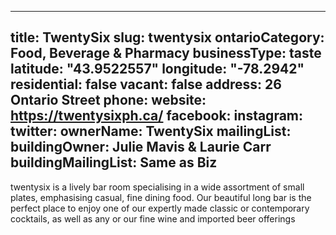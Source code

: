 
---
title: TwentySix
slug: twentysix
ontarioCategory: Food, Beverage & Pharmacy
businessType: taste
latitude: "43.9522557"
longitude: "-78.2942"
residential: false
vacant: false
address: 26 Ontario Street
phone: 
website: https://twentysixph.ca/
facebook: 
instagram: 
twitter: 
ownerName:  TwentySix
mailingList: 
buildingOwner: Julie Mavis & Laurie Carr
buildingMailingList: Same as Biz
---
twentysix is a lively bar room specialising in a wide assortment of small plates, emphasising casual, fine dining food. Our beautiful long bar is the perfect place to enjoy one of our expertly made classic or contemporary cocktails, as well as any or our fine wine and imported beer offerings
